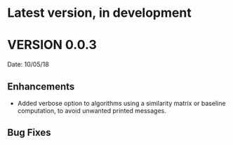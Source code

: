 Latest version, in development
==============================



VERSION 0.0.3
=============

Date: 10/05/18

Enhancements
------------

* Added verbose option to algorithms using a similarity matrix or baseline
  computation, to avoid unwanted printed messages.

Bug Fixes
---------
